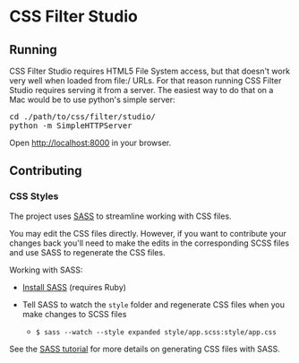 CSS Filter Studio
=================

Running
-------

CSS Filter Studio requires HTML5 File System access, but that doesn't work very well when loaded from file:/ URLs. For that reason running CSS Filter Studio requires serving it from a server. The easiest way to do that on a Mac would be to use python's simple server:

<pre>
cd ./path/to/css/filter/studio/
python -m SimpleHTTPServer
</pre>

Open [http://localhost:8000](http://localhost:8000) in your browser.  


Contributing
------------

### CSS Styles
The project uses [SASS](http://sass-lang.com/) to streamline working with CSS files. 

You may edit the CSS files directly. However, if you want to contribute your changes back you'll need to make the edits in the corresponding SCSS files and use SASS to regenerate the CSS files.                                                                  

Working with SASS:    

- [Install SASS](http://sass-lang.com/download.html) (requires Ruby)

- Tell SASS to watch the `style` folder and regenerate CSS files when you make changes to SCSS files  
    - `$ sass --watch --style expanded style/app.scss:style/app.css`

See the [SASS tutorial](http://sass-lang.com/tutorial.html) for more details on generating CSS files with SASS. 


